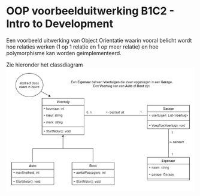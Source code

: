 # OOP voorbeelduitwerking B1C2 - Intro to Development
Een voorbeeld uitwerking van Object Orientatie waarin vooral belicht wordt hoe relaties werken (1 op 1 relatie en 1 op meer relatie)
en hoe polymorphisme kan worden geimplementeerd. 

Zie hieronder het classdiagram
![ClassDiagram](CarExampleOOP.png)
